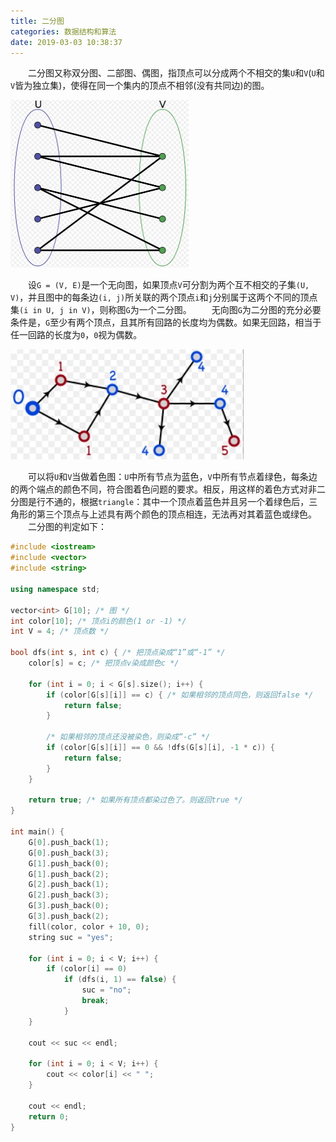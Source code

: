```yaml
---
title: 二分图
categories: 数据结构和算法
date: 2019-03-03 10:38:37
---
```

&emsp;&emsp;二分图又称双分图、二部图、偶图，指顶点可以分成两个不相交的集`U`和`V`(`U`和`V`皆为独立集)，使得在同一个集内的顶点不相邻(没有共同边)的图。<!--more-->

<img src="./二分图/1.png" height="268" width="285">

&emsp;&emsp;设`G = (V, E)`是一个无向图，如果顶点`V`可分割为两个互不相交的子集`(U, V)`，并且图中的每条边`(i, j)`所关联的两个顶点`i`和`j`分别属于这两个不同的顶点集`(i in U, j in V)`，则称图`G`为一个二分图。
&emsp;&emsp;无向图`G`为二分图的充分必要条件是，`G`至少有两个顶点，且其所有回路的长度均为偶数。如果无回路，相当于任一回路的长度为`0`，`0`视为偶数。

<img src="./二分图/2.jpg">

&emsp;&emsp;可以将`U`和`V`当做着色图：`U`中所有节点为蓝色，`V`中所有节点着绿色，每条边的两个端点的颜色不同，符合图着色问题的要求。相反，用这样的着色方式对非二分图是行不通的，根据`triangle`：其中一个顶点着蓝色并且另一个着绿色后，三角形的第三个顶点与上述具有两个颜色的顶点相连，无法再对其着蓝色或绿色。
&emsp;&emsp;二分图的判定如下：

``` cpp
#include <iostream>
#include <vector>
#include <string>

using namespace std;

vector<int> G[10]; /* 图 */
int color[10]; /* 顶点i的颜色(1 or -1) */
int V = 4; /* 顶点数 */

bool dfs(int s, int c) { /* 把顶点染成“1”或“-1” */
    color[s] = c; /* 把顶点v染成颜色c */

    for (int i = 0; i < G[s].size(); i++) {
        if (color[G[s][i]] == c) { /* 如果相邻的顶点同色，则返回false */
            return false;
        }

        /* 如果相邻的顶点还没被染色，则染成“-c” */
        if (color[G[s][i]] == 0 && !dfs(G[s][i], -1 * c)) {
            return false;
        }
    }

    return true; /* 如果所有顶点都染过色了。则返回true */
}

int main() {
    G[0].push_back(1);
    G[0].push_back(3);
    G[1].push_back(0);
    G[1].push_back(2);
    G[2].push_back(1);
    G[2].push_back(3);
    G[3].push_back(0);
    G[3].push_back(2);
    fill(color, color + 10, 0);
    string suc = "yes";

    for (int i = 0; i < V; i++) {
        if (color[i] == 0)
            if (dfs(i, 1) == false) {
                suc = "no";
                break;
            }
    }

    cout << suc << endl;

    for (int i = 0; i < V; i++) {
        cout << color[i] << " ";
    }

    cout << endl;
    return 0;
}
```